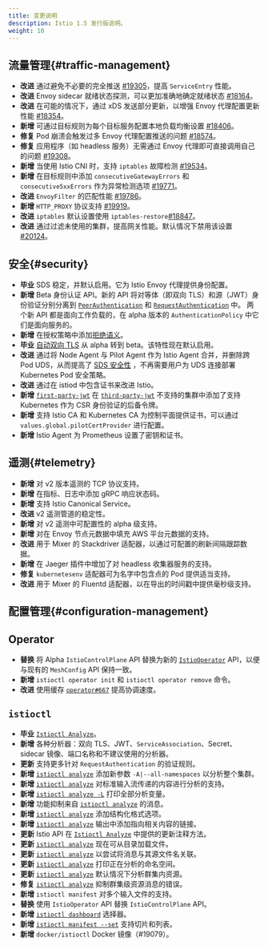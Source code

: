 ```yaml
---
title: 变更说明
description: Istio 1.5 发行版说明。
weight: 10
---
```


## 流量管理{#traffic-management}

- **改进** 通过避免不必要的完全推送 [#19305](https://github.com/istio/istio/pull/18164)，提高 `ServiceEntry` 性能。
- **改进** Envoy sidecar 就绪状态探测，可以更加准确地确定就绪状态 [#18164](https://github.com/istio/istio/pull/18164)。
- **改进** 在可能的情况下，通过 xDS 发送部分更新，以增强 Envoy 代理配置更新性能 [#18354](https://github.com/istio/istio/pull/18354)。
- **新增** 可通过目标规则为每个目标服务配置本地负载均衡设置 [#18406](https://github.com/istio/istio/pull/18406)。
- **修复** Pod 崩溃会触发过多 Envoy 代理配置推送的问题 [#18574](https://github.com/istio/istio/pull/18574)。
- **修复** 应用程序（如 headless 服务）无需通过 Envoy 代理即可直接调用自己的问题 [#19308](https://github.com/istio/istio/pull/19308)。
- **新增** 当使用 Istio CNI 时，支持 `iptables` 故障检测 [#19534](https://github.com/istio/istio/pull/19534)。
- **新增** 在目标规则中添加 `consecutiveGatewayErrors` 和 `consecutive5xxErrors` 作为异常检测选项 [#19771](https://github.com/istio/istio/pull/19771)。
- **改进** `EnvoyFilter` 的匹配性能 [#19786](https://github.com/istio/istio/pull/19786)。
- **新增** `HTTP_PROXY` 协议支持 [#19919](https://github.com/istio/istio/pull/19919)。
- **改进** `iptables` 默认设置使用 `iptables-restore`[#18847](https://github.com/istio/istio/pull/18847)。
- **改进** 通过过滤未使用的集群，提高网关性能。默认情况下禁用该设置 [#20124](https://github.com/istio/istio/pull/20124)。

## 安全{#security}

- **毕业** SDS 稳定，并默认启用。它为 Istio Envoy 代理提供身份配置。
- **新增** Beta 身份认证 API。新的 API 将对等体（即双向 TLS）和源（JWT）身份验证分别分离到 [`PeerAuthentication`](https://github.com/istio/api/blob/master/security/v1beta1/peer_authentication.proto) 和 [`RequestAuthentication`](https://github.com/istio/api/blob/master/security/v1beta1/request_authentication.proto) 中。
两个新 API 都是面向工作负载的，在 alpha 版本的 `AuthenticationPolicy` 中它们是面向服务的。
- **新增** 在授权策略中添加[拒绝语义](https://github.com/istio/api/blob/master/security/v1beta1/authorization.proto#L28)。
- **毕业** [自动双向 TLS](/zh/docs/tasks/security/authentication/authn-policy/#auto-mutual-TLS) 从 alpha 转到 beta。该特性现在默认启用。
- **改进** 通过将 Node Agent 与 Pilot Agent 作为 Istio Agent 合并，并删除跨 Pod UDS，从而提高了 [SDS 安全性](https://www.envoyproxy.io/docs/envoy/latest/configuration/security/secret) ，不再需要用户为 UDS 连接部署 Kubernetes Pod 安全策略。
- **改进** 通过在 istiod 中包含证书来改进 Istio。
- **新增** [`first-party-jwt`](https://kubernetes.io/zh-cn/docs/reference/access-authn-authz/authentication/#service-account-tokens) 在 [`third-party-jwt`](https://kubernetes.io/zh-cn/docs/tasks/configure-pod-container/configure-service-account/#service-account-token-volume-projection) 不支持的集群中添加了支持 Kubernetes 作为 CSR 身份验证的后备令牌。
- **新增** 支持 Istio CA 和 Kubernetes CA 为控制平面提供证书，可以通过 `values.global.pilotCertProvider` 进行配置。
- **新增** Istio Agent 为 Prometheus 设置了密钥和证书。

## 遥测{#telemetry}

- **新增** 对 v2 版本遥测的 TCP 协议支持。
- **新增** 在指标、日志中添加 gRPC 响应状态码。
- **新增** 支持 Istio Canonical Service。
- **改进** v2 遥测管道的稳定性。
- **新增** 对 v2 遥测中可配置性的 alpha 级支持。
- **新增** 对在 Envoy 节点元数据中填充 AWS 平台元数据的支持。
- **改进** 用于 Mixer 的 Stackdriver 适配器，以通过可配置的刷新间隔跟踪数据。
- **新增** 在 Jaeger 插件中增加了对 headless 收集器服务的支持。
- **修复** `kubernetesenv` 适配器可为名字中包含点的 Pod 提供适当支持。
- **改进** 用于 Mixer 的 Fluentd 适配器，以在导出的时间戳中提供毫秒级支持。

## 配置管理{#configuration-management}

## Operator

- **替换** 将 Alpha `IstioControlPlane` API 替换为新的 [`IstioOperator`](/zh/docs/reference/config/istio.operator.v1alpha1/) API，以便与现有的 `MeshConfig` API 保持一致。
- **新增** `istioctl operator init` 和 `istioctl operator remove` 命令。
- **改进** 使用缓存 [`operator#667`](https://github.com/istio/operator/pull/667) 提高协调速度。

## `istioctl`

- **毕业** [`Istioctl Analyze`](/zh/docs/ops/diagnostic-tools/istioctl-analyze/)。
- **新增** 各种分析器：双向 TLS、JWT、`ServiceAssociation`、Secret、sidecar 镜像、端口名称和不建议使用的分析器。
- **更新** 支持更多针对 `RequestAuthentication` 的验证规则。
- **新增** [`istioctl analyze`](/zh/docs/ops/diagnostic-tools/istioctl-analyze/) 添加新参数 `-A|--all-namespaces` 以分析整个集群。
- **新增** [`istioctl analyze`](/zh/docs/ops/diagnostic-tools/istioctl-analyze/) 对标准输入流传递的内容进行分析的支持。
- **新增** [`istioctl analyze -L`](/zh/docs/ops/diagnostic-tools/istioctl-analyze/) 打印全部分析变量。
- **新增** 功能抑制来自 [`istioctl analyze`](/zh/docs/ops/diagnostic-tools/istioctl-analyze/) 的消息。
- **新增** [`istioctl analyze`](/zh/docs/ops/diagnostic-tools/istioctl-analyze/) 添加结构化格式选项。
- **新增** [`istioctl analyze`](/zh/docs/ops/diagnostic-tools/istioctl-analyze/) 输出中添加指向相关内容的链接。
- **更新** Istio API 在 [`Istioctl Analyze`](/zh/docs/ops/diagnostic-tools/istioctl-analyze/) 中提供的更新注释方法。
- **更新** [`istioctl analyze`](/zh/docs/ops/diagnostic-tools/istioctl-analyze/) 现在可从目录加载文件。
- **更新** [`istioctl analyze`](/zh/docs/ops/diagnostic-tools/istioctl-analyze/) 以尝试将消息与其源文件名关联。
- **更新** [`istioctl analyze`](/zh/docs/ops/diagnostic-tools/istioctl-analyze/) 打印正在分析的命名空间。
- **更新** [`istioctl analyze`](/zh/docs/ops/diagnostic-tools/istioctl-analyze/) 默认情况下分析群集内资源。
- **修复** [`istioctl analyze`](/zh/docs/ops/diagnostic-tools/istioctl-analyze/) 抑制群集级资源消息的错误。
- **新增** `istioctl manifest` 对多个输入文件的支持。
- **替换** 使用 `IstioOperator` API 替换 `IstioControlPlane` API。
- **新增** [`istioctl dashboard`](/zh/docs/reference/commands/istioctl/#istioctl-dashboard) 选择器。
- **新增** [`istioctl manifest --set`](/zh/docs/reference/commands/istioctl/#istioctl-manifest) 支持切片和列表。
- **新增** `docker/istioctl` Docker 镜像（#19079）。
